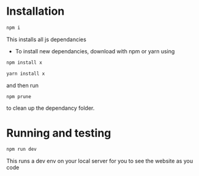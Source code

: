 # Installation

```sh
npm i
```
This installs all js dependancies
- To install new dependancies, download with npm or yarn using
```sh
npm install x
```

```sh
yarn install x
```
and then run 
```sh
npm prune
```
to clean up the dependancy folder.

# Running and testing

```sh
npm run dev
```

This runs a dev env on your local server for you to see the website as you code

